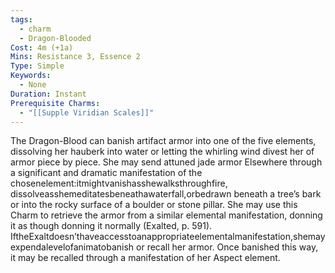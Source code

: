 ```yaml
---
tags:
  - charm
  - Dragon-Blooded
Cost: 4m (+1a)
Mins: Resistance 3, Essence 2
Type: Simple
Keywords:
  - None
Duration: Instant
Prerequisite Charms:
  - "[[Supple Viridian Scales]]"
---
```

The Dragon-Blood can banish artifact armor into one of the five elements, dissolving her hauberk into water or letting the whirling wind divest her of armor piece by piece. She may send attuned jade armor Elsewhere through a significant and dramatic manifestation of the chosenelement:itmightvanishasshewalksthroughfire, dissolveasshemeditatesbeneathawaterfall,orbedrawn beneath a tree’s bark or into the rocky surface of a boulder or stone pillar. She may use this Charm to retrieve the armor from a similar elemental manifestation, donning it as though donning it normally (Exalted, p. 591). IftheExaltdoesn’thaveaccesstoanappropriateelementalmanifestation,shemayexpendalevelofanimatobanish or recall her armor. Once banished this way, it may be recalled through a manifestation of her Aspect element.